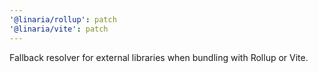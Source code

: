 ```yaml
---
'@linaria/rollup': patch
'@linaria/vite': patch
---
```


Fallback resolver for external libraries when bundling with Rollup or Vite.
